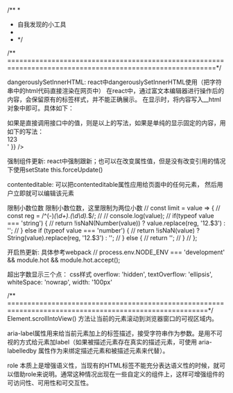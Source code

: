 /**
 *
 * 自我发现的小工具
 *
 * */

 /** ==========================================================================================================*/

dangerouslySetInnerHTML:
react中dangerouslySetInnerHTML使用（把字符串中的html代码直接渲染在网页中）
在react中，通过富文本编辑器进行操作后的内容，会保留原有的标签样式，并不能正确展示。
在显示时，将内容写入__html对象中即可。具体如下：
<div dangerouslySetInnerHTML = {{ __html: checkMessages.details }} />
如果是直接调用接口中的值，则是以上的写法，如果是单纯的显示固定的内容，用如下的写法：
<div dangerouslySetInnerHTML={{ __html: '<div>123</div>' }} />

强制组件更新:
react中强制跟新；也可以在改变属性值，但是没有改变引用的情况下使用setState
this.forceUpdate()

contenteditable:
可以把contenteditable属性应用给页面中的任何元素， 然后用户立即就可以编辑该元素
<div contenteditable/>

限制小数位数
限制小数位数，这里限制为两位小数
// const limit = value => {
//     const reg = /^(\-)*(\d+)\.(\d\d).*$/;
//     // console.log(value);
//     if(typeof value === 'string') {
//         return !isNaN(Number(value)) ? value.replace(reg, '$1$2.$3') : '';
//     } else if (typeof value === 'number') {
//         return !isNaN(value) ? String(value).replace(reg, '$1$2.$3') : '';
//     } else {
//         return '';
//     }
// };

开启热更新: 具体参考webpack
// process.env.NODE_ENV === 'development' && module.hot && module.hot.accept();

超出字数显示三个点： css样式
overflow: 'hidden', textOverflow: 'ellipsis', whiteSpace: 'nowrap', width: '100px'

/** ========================================================================================================*/
Element.scrollIntoView() 方法让当前的元素滚动到浏览器窗口的可视区域内。

aria-label属性用来给当前元素加上的标签描述，接受字符串作为参数。是用不可视的方式给元素加label（如果被描述元素存在真实的描述元素，可使用 aria-labelledby 属性作为来绑定描述元素和被描述元素来代替）。

role 本质上是增强语义性，当现有的HTML标签不能充分表达语义性的时候，就可以借助role来说明。通常这种情况出现在一些自定义的组件上，这样可增强组件的可访问性、可用性和可交互性。

